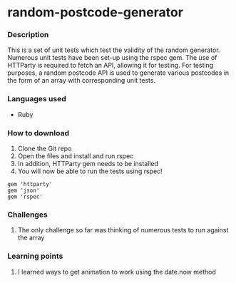 # random-postcode-generator

### Description
This is a set of unit tests which test the validity of the random generator. Numerous unit tests have been set-up using the rspec gem. The use of HTTParty is required to fetch an API, allowing it for testing. For testing purposes, a random postcode API is used to generate various postcodes in the form of an array with corresponding unit tests.

### Languages used
* Ruby

### How to download
1. Clone the Git repo
2. Open the files and install and run rspec
3. In addition, HTTParty gem needs to be installed
4. You will now be able to run the tests using rspec!

```
gem 'httparty'
gem 'json'
gem 'rspec'
```

### Challenges 
1. The only challenge so far was thinking of numerous tests to run against the array

### Learning points
1. I learned ways to get animation to work using the date.now method
